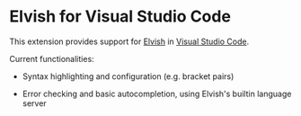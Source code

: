 # Elvish for Visual Studio Code

This extension provides support for [Elvish](https://elv.sh) in
[Visual Studio Code](https://code.visualstudio.com).

Current functionalities:

-   Syntax highlighting and configuration (e.g. bracket pairs)

-   Error checking and basic autocompletion, using Elvish's builtin language
    server

